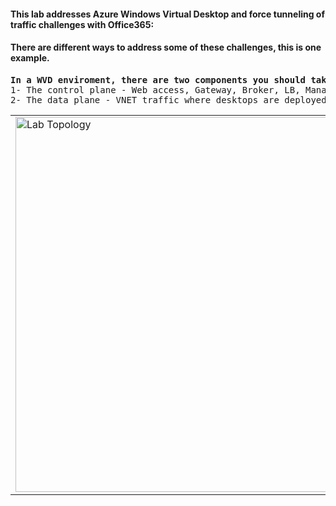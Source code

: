 #### This lab addresses Azure Windows Virtual Desktop and force tunneling of traffic challenges with Office365:
#### There are different ways to address some of these challenges, this is one example.

<pre lang= >
<b>In a WVD enviroment, there are two components you should take into account:</b>
1- The control plane - Web access, Gateway, Broker, LB, Management, Diagonostics-
2- The data plane - VNET traffic where desktops are deployed
</pre>
<table><tr><td>
    <img src="https://github.com/ManCalAzure/AzureLabs/blob/master/O365_IP_ADDRESSES_TO_UDR/single-vnic-topo.png" lt="" title="Lab Topology" width="800" height="600"  />
</td></tr></table>

